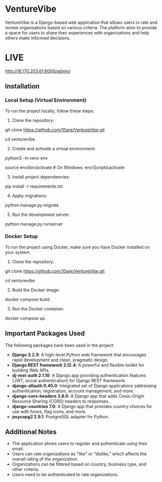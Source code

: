 # VentureVibe

VentureVibe is a Django-based web application that allows users to rate and review organizations based on various criteria. The platform aims to provide a space for users to share their experiences with organizations and help others make informed decisions.

# LIVE 
<http://16.170.203.61:8000/admin/>

## Installation

### Local Setup (Virtual Environment)

To run the project locally, follow these steps:

1. Clone the repository:

git clone <https://github.com/10are/VentureVibe.git>

cd venturevibe

2. Create and activate a virtual environment:

python3 -m venv env

source env/bin/activate # On Windows: env\Scripts\activate

3. Install project dependencies:

pip install -r requirements.txt

4. Apply migrations:

python manage.py migrate

5. Run the development server:

python manage.py runserver


### Docker Setup

To run the project using Docker, make sure you have Docker installed on your system.

1. Clone the repository:

git clone <https://github.com/10are/VentureVibe.git>

cd venturevibe

2. Build the Docker image:

docker compose build

3. Run the Docker container:

docker compose up

## Important Packages Used

The following packages have been used in the project:

- **Django 3.2.9**: A high-level Python web framework that encourages rapid development and clean, pragmatic design.
- **Django REST framework 3.12.4**: A powerful and flexible toolkit for building Web APIs.
- **dj-rest-auth 2.1.10**: A Django app providing authentication features (JWT, social authentication) for Django REST framework.
- **django-allauth 0.45.0**: Integrated set of Django applications addressing authentication, registration, account management, and more.
- **django-cors-headers 3.8.0**: A Django app that adds Cross-Origin Resource Sharing (CORS) headers to responses.
- **django-countries 7.0**: A Django app that provides country choices for use with forms, flag icons, and more.
- **psycopg2 2.9.1**: PostgreSQL adapter for Python.

## Additional Notes

- The application allows users to register and authenticate using their email.
- Users can rate organizations as "like" or "dislike," which affects the overall rating of the organization.
- Organizations can be filtered based on country, business type, and other criteria.
- Users need to be authenticated to rate organizations.



